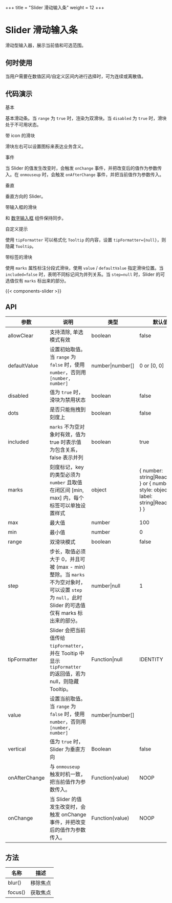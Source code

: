 +++
title = "Slider 滑动输入条"
weight = 12
+++

# Slider 滑动输入条

滑动型输入器，展示当前值和可选范围。

## 何时使用

当用户需要在数值区间/自定义区间内进行选择时，可为连续或离散值。

## 代码演示

<div class="c7n-row">
    <div class="c7n-row-6">
        <section class="code-box">
            <section class="code-box-demo"><div id="slider-demo-basic"></div></section>
            <section class="code-box-meta">
                <div class="code-box-title"><a>基本</a></div>
                <div>
                    <p>基本滑动条。当 <code>range</code> 为 <code>true</code> 时，渲染为双滑块。当 <code>disabled</code> 为 <code>true</code> 时，滑块处于不可用状态。</p>
                </div>
            </section>
        </section>
        <section class="code-box">
            <section class="code-box-demo"><div id="slider-demo-icon"></div></section>
            <section class="code-box-meta">
                <div class="code-box-title"><a>带 icon 的滑块</a></div>
                <div>
                    <p>滑块左右可以设置图标来表达业务含义。</p>
                </div>
            </section>
        </section>
        <section class="code-box">
            <section class="code-box-demo"><div id="slider-demo-event"></div></section>
            <section class="code-box-meta">
                <div class="code-box-title"><a>事件</a></div>
                <div>
                    <p>当 Slider 的值发生改变时，会触发 <code>onChange</code> 事件，并把改变后的值作为参数传入。在 <code>onmouseup</code> 时，会触发 <code>onAfterChange</code> 事件，并把当前值作为参数传入。</p>
                </div>
            </section>
        </section>
        <section class="code-box">
            <section class="code-box-demo"><div id="slider-demo-vertical"></div></section>
            <section class="code-box-meta">
                <div class="code-box-title"><a>垂直</a></div>
                <div>
                    <p>垂直方向的 Slider。</p>
                </div>
            </section>
        </section>
    </div>
    <div class="c7n-row-6">
        <section class="code-box">
            <section class="code-box-demo"><div id="slider-demo-input"></div></section>
            <section class="code-box-meta">
                <div class="code-box-title"><a>带输入框的滑块</a></div>
                <div>
                    <p>和 <a href="../input-number/">数字输入框</a> 组件保持同步。</p>
                </div>
            </section>
        </section>
        <section class="code-box">
            <section class="code-box-demo"><div id="slider-demo-custom"></div></section>
            <section class="code-box-meta">
                <div class="code-box-title"><a>自定义提示</a></div>
                <div>
                    <p>使用 <code>tipFormatter</code> 可以格式化 <code>Tooltip</code> 的内容，设置 <code>tipFormatter={null}</code>，则隐藏 <code>Tooltip</code>。</p>
                </div>
            </section>
        </section>
        <section class="code-box">
            <section class="code-box-demo"><div id="slider-demo-tag"></div></section>
            <section class="code-box-meta">
                <div class="code-box-title"><a>带标签的滑块</a></div>
                <div>
                    <p>使用 <code>marks</code> 属性标注分段式滑块，使用 <code>value</code> / <code>defaultValue</code> 指定滑块位置。当 <code>included=false</code> 时，表明不同标记间为并列关系。当 <code>step=null</code> 时，Slider 的可选值仅有 <code>marks</code> 标出来的部分。</p>
                </div>
            </section>
        </section>
        </section>
    </div>
</div>

{{< components-slider >}}

## API

| 参数 | 说明 | 类型 | 默认值 |
| --- | --- | --- | --- |
| allowClear | 支持清除, 单选模式有效 | boolean | false |
| defaultValue | 设置初始取值。当 `range` 为 `false` 时，使用 `number`，否则用 `[number, number]` | number\|number\[] | 0 or [0, 0] |
| disabled | 值为 `true` 时，滑块为禁用状态 | boolean | false |
| dots | 是否只能拖拽到刻度上 | boolean | false |
| included | `marks` 不为空对象时有效，值为 true 时表示值为包含关系，false 表示并列 | boolean | true |
| marks | 刻度标记，key 的类型必须为 `number` 且取值在闭区间 [min, max] 内，每个标签可以单独设置样式 | object | { number: string\|ReactNode } or { number: { style: object, label: string\|ReactNode } } |
| max | 最大值 | number | 100 |
| min | 最小值 | number | 0 |
| range | 双滑块模式 | boolean | false |
| step | 步长，取值必须大于 0，并且可被 (max - min) 整除。当 `marks` 不为空对象时，可以设置 `step` 为 `null`，此时 Slider 的可选值仅有 marks 标出来的部分。 | number\|null | 1 |
| tipFormatter | Slider 会把当前值传给 `tipFormatter`，并在 Tooltip 中显示 `tipFormatter` 的返回值，若为 null，则隐藏 Tooltip。 | Function\|null | IDENTITY |
| value | 设置当前取值。当 `range` 为 `false` 时，使用 `number`，否则用 `[number, number]` | number\|number\[] |  |
| vertical | 值为 `true` 时，Slider 为垂直方向 | Boolean | false |
| onAfterChange | 与 `onmouseup` 触发时机一致，把当前值作为参数传入。 | Function(value) | NOOP |
| onChange | 当 Slider 的值发生改变时，会触发 onChange 事件，并把改变后的值作为参数传入。 | Function(value) | NOOP |

## 方法

| 名称 | 描述 |
| --- | --- |
| blur() | 移除焦点 |
| focus() | 获取焦点 |